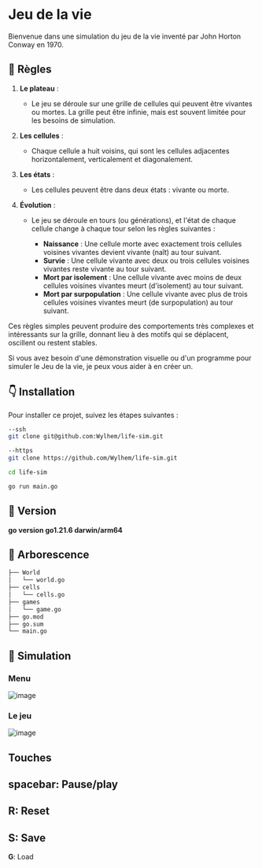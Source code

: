 # Jeu de la vie
Bienvenue dans une simulation du jeu de la vie inventé par John Horton Conway en 1970. 

## 📏 Règles
1. **Le plateau** : 
   - Le jeu se déroule sur une grille de cellules qui peuvent être vivantes ou mortes. La grille peut être infinie, mais est souvent limitée pour les besoins de simulation.

2. **Les cellules** :
   - Chaque cellule a huit voisins, qui sont les cellules adjacentes horizontalement, verticalement et diagonalement.

3. **Les états** :
   - Les cellules peuvent être dans deux états : vivante ou morte.

4. **Évolution** :
   - Le jeu se déroule en tours (ou générations), et l'état de chaque cellule change à chaque tour selon les règles suivantes :

      - **Naissance** : Une cellule morte avec exactement trois cellules voisines vivantes devient vivante (naît) au tour suivant.
      - **Survie** : Une cellule vivante avec deux ou trois cellules voisines vivantes reste vivante au tour suivant.
      - **Mort par isolement** : Une cellule vivante avec moins de deux cellules voisines vivantes meurt (d'isolement) au tour suivant.
      - **Mort par surpopulation** : Une cellule vivante avec plus de trois cellules voisines vivantes meurt (de surpopulation) au tour suivant.

Ces règles simples peuvent produire des comportements très complexes et intéressants sur la grille, donnant lieu à des motifs qui se déplacent, oscillent ou restent stables.

Si vous avez besoin d'une démonstration visuelle ou d'un programme pour simuler le Jeu de la vie, je peux vous aider à en créer un.

## 👇 Installation

Pour installer ce projet, suivez les étapes suivantes :
  
```bash
--ssh
git clone git@github.com:Wylhem/life-sim.git

--https
git clone https://github.com/Wylhem/life-sim.git

cd life-sim

go run main.go
```

## 🔢 Version
**go version go1.21.6 darwin/arm64**
## 🌳 Arborescence
```bash
├── World
│   └── world.go
├── cells
│   └── cells.go
├── games
│   └── game.go
├── go.mod
├── go.sum
└── main.go
```

## 🎲 Simulation 
### Menu
![image](https://github.com/Wylhem/life-sim/assets/62334126/f8f82b7b-f2c8-43c2-92c7-b2d7af99a7c5)

### Le jeu
![image](https://github.com/Wylhem/life-sim/assets/62334126/649abe04-9bb3-4ae0-822d-fa310fb57821)

## Touches
**spacebar**: Pause/play
---
**R**: Reset
---
**S**: Save
---
**G**: Load

